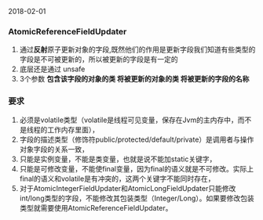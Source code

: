 2018-02-01

### AtomicReferenceFieldUpdater
1. 通过**反射**原子更新对象的字段,既然他们的作用是更新字段我们知道有些类型的字段是不可被更新的，所以被更新的字段是有一定的
2. 底层还是通过 unsafe
3. 3个参数 **包含该字段的对象的类 将被更新的对象的类  将被更新的字段的名称** 

### 要求
1. 必须是volatile类型（volatile是线程可见变量，保存在Jvm的主内存中，而不是线程的工作内存里面），
2. 字段的描述类型（修饰符public/protected/default/private）是调用者与操作对象字段的关系一致，
3. 只能是实例变量，不能是类变量，也就是说不能加static关键字，
4. 只能是可修改变量，不能使final变量，因为final的语义就是不可修改。实际上final的语义和volatile是有冲突的，这两个关键字不能同时存在，
5. 对于AtomicIntegerFieldUpdater和AtomicLongFieldUpdater只能修改int/long类型的字段，不能修改其包装类型（Integer/Long）。如果要修改包装类型就需要使用AtomicReferenceFieldUpdater。